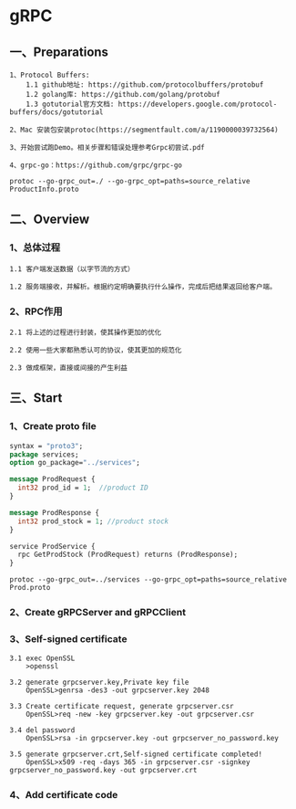 # gRPC

## 一、Preparations
```
1、Protocol Buffers: 
    1.1 github地址: https://github.com/protocolbuffers/protobuf
    1.2 golang库: https://github.com/golang/protobuf
    1.3 gotutorial官方文档: https://developers.google.com/protocol-buffers/docs/gotutorial
    
2、Mac 安装包安装protoc(https://segmentfault.com/a/1190000039732564)

3、开始尝试跑Demo。相关步骤和错误处理参考Grpc初尝试.pdf

4、grpc-go：https://github.com/grpc/grpc-go

protoc --go-grpc_out=./ --go-grpc_opt=paths=source_relative ProductInfo.proto

```
    
## 二、Overview

### 1、总体过程
```
1.1 客户端发送数据（以字节流的方式）

1.2 服务端接收，并解析。根据约定明确要执行什么操作，完成后把结果返回给客户端。
```
    
### 2、RPC作用
```
2.1 将上述的过程进行封装，使其操作更加的优化

2.2 使用一些大家都熟悉认可的协议，使其更加的规范化

2.3 做成框架，直接或间接的产生利益
```


## 三、Start

### 1、Create proto file
```protobuf
syntax = "proto3";
package services;
option go_package="../services";

message ProdRequest {
  int32 prod_id = 1;  //product ID
}

message ProdResponse {
  int32 prod_stock = 1; //product stock
}

service ProdService {
  rpc GetProdStock (ProdRequest) returns (ProdResponse);
}
```

```shell
protoc --go-grpc_out=../services --go-grpc_opt=paths=source_relative Prod.proto
```

### 2、Create gRPCServer and gRPCClient

### 3、Self-signed certificate
```shell
3.1 exec OpenSSL
    >openssl

3.2 generate grpcserver.key,Private key file
    OpenSSL>genrsa -des3 -out grpcserver.key 2048

3.3 Create certificate request, generate grpcserver.csr
    OpenSSL>req -new -key grpcserver.key -out grpcserver.csr

3.4 del password
    OpenSSL>rsa -in grpcserver.key -out grpcserver_no_password.key

3.5 generate grpcserver.crt,Self-signed certificate completed!
    OpenSSL>x509 -req -days 365 -in grpcserver.csr -signkey grpcserver_no_password.key -out grpcserver.crt

```

### 4、Add certificate code


